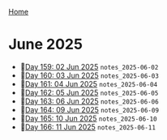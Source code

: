 [Home](../../main.md)

# June 2025

- 📝[Day 159: 02 Jun 2025](./06/notes_2025-06-02.md) `notes_2025-06-02`
- 📝[Day 160: 03 Jun 2025](./06/notes_2025-06-03.md) `notes_2025-06-03`
- 📝[Day 161: 04 Jun 2025](./06/notes_2025-06-04.md) `notes_2025-06-04`
- 📝[Day 162: 05 Jun 2025](./06/notes_2025-06-05.md) `notes_2025-06-05`
- 📝[Day 163: 06 Jun 2025](./06/notes_2025-06-06.md) `notes_2025-06-06`
- 📝[Day 164: 09 Jun 2025](./06/notes_2025-06-09.md) `notes_2025-06-09`
- 📝[Day 165: 10 Jun 2025](./06/notes_2025-06-10.md) `notes_2025-06-10`
- 📝[Day 166: 11 Jun 2025](./06/notes_2025-06-11.md) `notes_2025-06-11`
